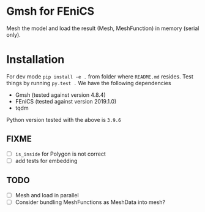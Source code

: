 # Gmsh for FEniCS
Mesh the model and load the result (Mesh, MeshFunction) in memory (serial only).


# Installation
For dev mode `pip install -e .` from folder where `README.md` resides. 
Test things by running `py.test .` We have the following dependencies

- Gmsh (tested against version 4.8.4)
- FEniCS (tested against version 2019.1.0)
- tqdm

Python version tested with the above is `3.9.6`

## FIXME
- [ ] `is_inside` for Polygon is not correct
- [ ] add tests for embedding

## TODO
- [ ] Mesh and load in parallel
- [ ] Consider bundling MeshFunctions as MeshData into mesh?